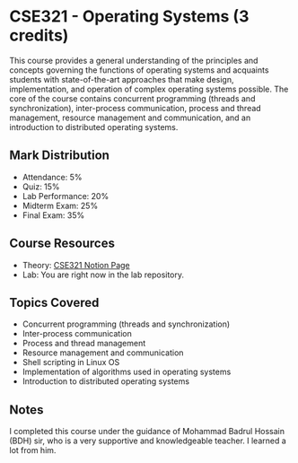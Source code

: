 # CSE321 - Operating Systems (3 credits)

This course provides a general understanding of the principles and concepts governing the functions of operating systems and acquaints students with state-of-the-art approaches that make design, implementation, and operation of complex operating systems possible. The core of the course contains concurrent programming (threads and synchronization), inter-process communication, process and thread management, resource management and communication, and an introduction to distributed operating systems.

## Mark Distribution
- Attendance: 5%
- Quiz: 15%
- Lab Performance: 20%
- Midterm Exam: 25%
- Final Exam: 35%

## Course Resources
- Theory: [CSE321 Notion Page](https://www.notion.so/CSE321-077e6e8fcfec4d11b2f47d166ce46490)
- Lab: You are right now in the lab repository.

## Topics Covered
- Concurrent programming (threads and synchronization)
- Inter-process communication
- Process and thread management
- Resource management and communication
- Shell scripting in Linux OS
- Implementation of algorithms used in operating systems
- Introduction to distributed operating systems

## Notes
I completed this course under the guidance of Mohammad Badrul Hossain (BDH) sir, who is a very supportive and knowledgeable teacher. I learned a lot from him.